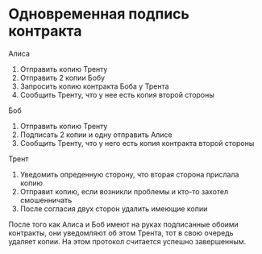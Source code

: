 # Одновременная подпись контракта

Алиса
1. Отправить копию Тренту
2. Отправить 2 копии Бобу
3. Запросить копию контракта Боба у Трента
4. Сообщить Тренту, что у нее есть копия второй стороны

Боб
1. Отправить копию Тренту
2. Подписать 2 копии и одну отправить Алисе
3. Сообщить Тренту, что у него есть копия контракта второй стороны

Трент
1. Уведомить опреденную сторону, что вторая сторона прислала копию
2. Отправит копию, если возникли проблемы и кто-то захотел смошенничать
3. После согласия двух сторон удалить имеющие копии

После того как Алиса и Боб имеют на руках подписанные обоими контракты, они уведомляют об этом Трента, тот в свою очередь удаляет копии. На этом протокол считается успешно завершенным.
